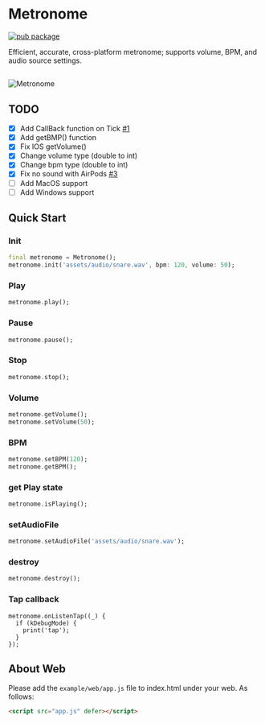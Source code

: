 # Metronome

[![pub package](https://img.shields.io/pub/v/metronome.svg)](https://pub.dev/packages/metronome)

Efficient, accurate, cross-platform metronome; supports volume, BPM, and audio source settings.
##

![Metronome](https://raw.githubusercontent.com/biner88/metronome/main/screenshot/home1.png)

## TODO

* [x] Add CallBack function on Tick [#1](https://github.com/biner88/metronome/issues/1)
* [x] Add getBMP() function
* [x] Fix IOS getVolume()
* [x] Change volume type (double to int)
* [x] Change bpm type (double to int)
* [x] Fix no sound with AirPods [#3](https://github.com/biner88/metronome/issues/3)
* [ ] Add MacOS support
* [ ] Add Windows support

## Quick Start 

### Init

```dart
final metronome = Metronome();
metronome.init('assets/audio/snare.wav', bpm: 120, volume: 50);
```

### Play

```dart
metronome.play();
```

### Pause

```dart
metronome.pause();
```

### Stop

```dart
metronome.stop();
```

### Volume

```dart
metronome.getVolume();
metronome.setVolume(50);
```

### BPM

```dart
metronome.setBPM(120); 
metronome.getBPM(); 
```

### get Play state

```dart
metronome.isPlaying();
```

### setAudioFile

```dart
metronome.setAudioFile('assets/audio/snare.wav');
```

### destroy

```dart
metronome.destroy();
```

### Tap callback

```
metronome.onListenTap((_) {
  if (kDebugMode) {
    print('tap');
  }
});
```

## About Web

Please add the `example/web/app.js` file to index.html under your web. As follows:

```html
<script src="app.js" defer></script>
```
